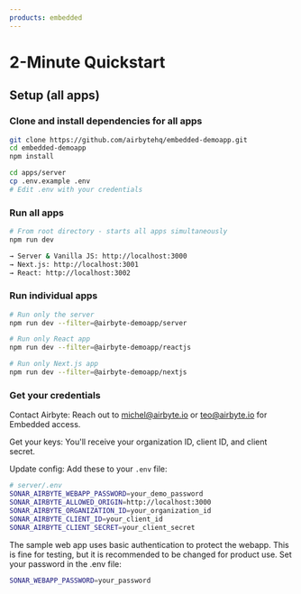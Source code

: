 ```yaml
---
products: embedded
---
```


# 2-Minute Quickstart

## Setup (all apps)
### Clone and install dependencies for all apps

```bash
git clone https://github.com/airbytehq/embedded-demoapp.git
cd embedded-demoapp
npm install
```

```bash
cd apps/server
cp .env.example .env
# Edit .env with your credentials
```
### Run all apps
```bash
# From root directory - starts all apps simultaneously
npm run dev

→ Server & Vanilla JS: http://localhost:3000
→ Next.js: http://localhost:3001
→ React: http://localhost:3002
```

### Run individual apps
```bash
# Run only the server
npm run dev --filter=@airbyte-demoapp/server

# Run only React app  
npm run dev --filter=@airbyte-demoapp/reactjs

# Run only Next.js app
npm run dev --filter=@airbyte-demoapp/nextjs
```

### Get your credentials

Contact Airbyte: Reach out to michel@airbyte.io or teo@airbyte.io for Embedded access.

Get your keys: You'll receive your organization ID, client ID, and client secret.

Update config: Add these to your `.env` file:

```bash
# server/.env
SONAR_AIRBYTE_WEBAPP_PASSWORD=your_demo_password
SONAR_AIRBYTE_ALLOWED_ORIGIN=http://localhost:3000
SONAR_AIRBYTE_ORGANIZATION_ID=your_organization_id
SONAR_AIRBYTE_CLIENT_ID=your_client_id
SONAR_AIRBYTE_CLIENT_SECRET=your_client_secret
```

The sample web app uses basic authentication to protect the webapp. This is fine for testing, but it is recommended to be changed for product use. Set your password in the .env file:

```bash
SONAR_WEBAPP_PASSWORD=your_password
```
